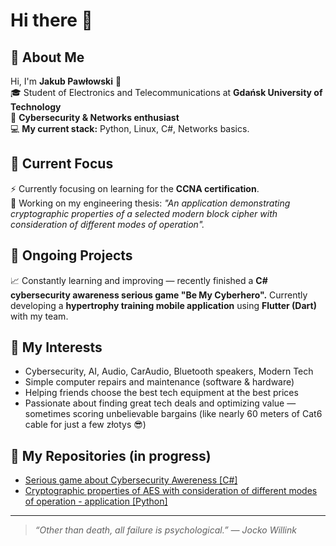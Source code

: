 # Hi there 👋

## 👤 About Me

Hi, I'm **Jakub Pawłowski** 👋  
🎓 Student of Electronics and Telecommunications at **Gdańsk University of Technology**  
🔐 **Cybersecurity & Networks enthusiast**  
💻 **My current stack:** Python, Linux, C#, Networks basics.   

## 🎯 Current Focus

⚡ Currently focusing on learning for the **CCNA certification**.  
📝 Working on my engineering thesis: *"An application demonstrating cryptographic properties of a selected modern block cipher with consideration of different modes of operation".*  

## 🚀 Ongoing Projects

📈 Constantly learning and improving — recently finished a **C# cybersecurity awareness serious game "Be My Cyberhero".** Currently developing a **hypertrophy training mobile application** using **Flutter (Dart)** with my team.

## 🔎 My Interests

- Cybersecurity, AI, Audio, CarAudio, Bluetooth speakers, Modern Tech  
- Simple computer repairs and maintenance (software & hardware)  
- Helping friends choose the best tech equipment at the best prices  
- Passionate about finding great tech deals and optimizing value — sometimes scoring unbelievable bargains (like nearly 60 meters of Cat6 cable for just a few złotys 😎)  

## 📂 My Repositories (in progress)
- [Serious game about Cybersecurity Awereness [C#]](https://github.com/PawlowskiJakub/BeMyCyberHero)
- [Cryptographic properties of AES with consideration of different modes of operation - application [Python]](link_to_repo)
  

---


> *“Other than death, all failure is psychological.” — Jocko Willink*

